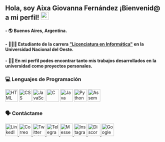 ## Hola, soy Aixa Giovanna Fernández ¡Bienvenid@ a mi perfil! <img src="https://media.giphy.com/media/hvRJCLFzcasrR4ia7z/giphy.gif" width="25px">
#### - 🌎 Buenos Aires, Argentina.
#### - 👩🏻‍💻 Estudiante de la carrera ["Licenciatura en Informática"](https://www.uno.edu.ar/oferta-academica/grado/lic-en-informatica.html) en la Universidad Nacional del Oeste.
#### - ✍🏻 En mi perfil podes encontrar tanto mis trabajos desarrollados en la universidad como proyectos personales.

### 💻 Lenguajes de Programación
<p align="left">
  <!-- HTML -->
  <img src="https://img.icons8.com/color/48/000000/html-5.png" title="HTML" alt="HTML" width="40" height="40"/>

  <!-- CSS -->
  <img src="https://img.icons8.com/color/48/000000/css3.png" title="CSS" alt="CSS" width="40" height="40"/>

  <!-- JavaScript -->
  <img src="https://img.icons8.com/color/48/000000/javascript.png" title="JavaScript" alt="JavaScript" width="40" height="40"/>

  <!-- C -->
  <img src="https://img.icons8.com/color/48/000000/c-programming.png" title="C" alt="C" width="40" height="40"/>

  <!-- Java -->
  <img src="https://img.icons8.com/color/48/000000/java-coffee-cup-logo.png" title="Java" alt="Java" width="40" height="40"/>

  <!-- Python -->
  <img src="https://img.icons8.com/color/48/000000/python.png" title="Python" alt="Python" width="40" height="40"/>

 <!-- Assembler -->
  <img src="https://img.icons8.com/color/48/000000/assembly.png" title="Assembler" alt="Assembler" width="40" height="40"/>
</p>

### 🗣️ Contáctame
<p align="left">
  <!-- LinkedIn -->
  <a href="https://www.linkedin.com/in/tuusuario" target="_blank">
    <img src="https://img.icons8.com/color/48/000000/linkedin.png" title="LinkedIn" alt="LinkedIn" width="40" height="40"/>
  </a>

  <!-- Correo electrónico -->
  <a href="mailto:tuemail@example.com" target="_blank">
    <img src="https://img.icons8.com/color/48/000000/gmail.png" title="Correo" alt="Correo" width="40" height="40"/>
  </a>

  <!-- Twitter (X) -->
  <a href="https://twitter.com/tuusuario" target="_blank">
    <img src="https://img.icons8.com/color/48/000000/twitter.png" title="Twitter (X)" alt="Twitter (X)" width="40" height="40"/>
  </a>

  <!-- Telegram -->
  <a href="https://t.me/tuusuario" target="_blank">
    <img src="https://img.icons8.com/color/48/000000/telegram-app.png" title="Telegram" alt="Telegram" width="40" height="40"/>
  </a>

  <!-- Facebook Messenger -->
  <a href="https://m.me/tuusuario" target="_blank">
    <img src="https://img.icons8.com/color/48/000000/facebook-messenger.png" title="Messenger" alt="Messenger" width="40" height="40"/>
  </a>

  <!-- Instagram -->
  <a href="https://instagram.com/tuusuario" target="_blank">
    <img src="https://img.icons8.com/color/48/000000/instagram-new.png" title="Instagram" alt="Instagram" width="40" height="40"/>
  </a>

  <!-- Discord -->
  <a href="https://discord.com/users/tuusuario" target="_blank">
    <img src="https://img.icons8.com/color/48/000000/discord-logo.png" title="Discord" alt="Discord" width="40" height="40"/>
  </a>

  <!-- Google Meet -->
  <a href="https://meet.google.com" target="_blank">
    <img src="https://img.icons8.com/color/48/000000/google-meet.png" title="Google Meet" alt="Google Meet" width="40" height="40"/>
  </a>
</p>
